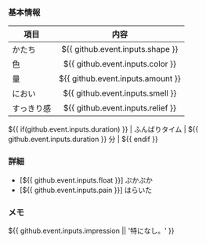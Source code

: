 ### 基本情報
| 項目 | 内容 |
| --- | :---: |
| かたち | ${{ github.event.inputs.shape }} |
| 色 | ${{ github.event.inputs.color }} |
| 量 | ${{ github.event.inputs.amount }} |
| におい | ${{ github.event.inputs.smell }} |
| すっきり感 | ${{ github.event.inputs.relief }} |
${{ if(github.event.inputs.duration) }}
| ふんばりタイム | ${{ github.event.inputs.duration }} 分 |
${{ endif }}

### 詳細
* [${{ github.event.inputs.float }}] ぷかぷか
* [${{ github.event.inputs.pain }}] はらいた

### メモ
${{ github.event.inputs.impression || '特になし。' }}
